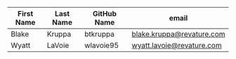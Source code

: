 | First Name    | Last Name     | GitHub Name   | email                        |
| ---------     | ----------    | -----------   | ----------                   |
| Blake         | Kruppa        | btkruppa      | blake.kruppa@revature.com    |
| Wyatt         | LaVoie        | wlavoie95     | wyatt.lavoie@revature.com    |